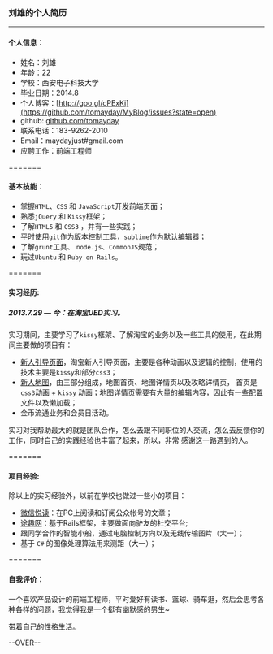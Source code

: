 ### 刘雄的个人简历

---------
#### 个人信息：

* 姓名：刘雄 
* 年龄：22
* 学校：西安电子科技大学
* 毕业日期：2014.8
* 个人博客：[http://goo.gl/cPExKi](https://github.com/tomayday/MyBlog/issues?state=open)
* github: [github.com/tomayday](https://github.com/tomayday)
* 联系电话：183-9262-2010
* Email：maydayjust#gmail.com
* 应聘工作：前端工程师

=======
#### 基本技能：

- 掌握`HTML`、`CSS` 和 `JavaScript`开发前端页面；
- 熟悉`jQuery` 和 `Kissy`框架；
- 了解`HTML5` 和 `CSS3` ，并有一些实践；
- 平时使用`git`作为版本控制工具，`sublime`作为默认编辑器；
- 了解`grunt`工具、 `node.js`、`CommonJS`规范；
- 玩过`Ubuntu` 和 `Ruby on Rails`。

=======
#### 实习经历: 

##### 2013.7.29 — 今：在淘宝UED实习。 

实习期间，主要学习了`kissy`框架、了解淘宝的业务以及一些工具的使用，在此期间主要做的项目有：

  + [新人引导页面](http://www.taobao.com/go/act/vip/newer/guidepage.php)，淘宝新人引导页面，主要是各种动画以及逻辑的控制，使用的技术主要是`kissy`和部分`css3`；
  + [新人地图](http://vip.taobao.com/newuser/mapHome.htm)，由三部分组成，地图首页、地图详情页以及攻略详情页，
首页是`css3`动画 + `kissy` 动画；地图详情页需要有大量的编辑内容，因此有一些配置文件以及懒加载；
  + 金币流通业务和会员日活动。
  
实习对我帮助最大的就是团队合作，怎么去跟不同职位的人交流，怎么去反馈你的工作，同时自己的实践经验也丰富了起来，所以，非常
感谢这一路遇到的人。

=======
#### 项目经验: 

除以上的实习经验外，以前在学校也做过一些小的项目：

  + [微信悦读](http://wefeed.sinaapp.com/)：在PC上阅读和订阅公众帐号的文章；
  + [途趣网](https://github.com/tomayday/ituqu)：基于Rails框架，主要做面向驴友的社交平台;
  + 跟同学合作的智能小船，通过电脑控制方向以及无线传输图片（大一）；
  + 基于 `C#` 的图像处理算法用来测距（大一）；

=======
#### 自我评价：

一个喜欢产品设计的前端工程师，平时爱好有读书、篮球、骑车逛，然后会思考各种各样的问题，我觉得我是一个挺有幽默感的男生~

带着自己的性格生活。

--OVER--





